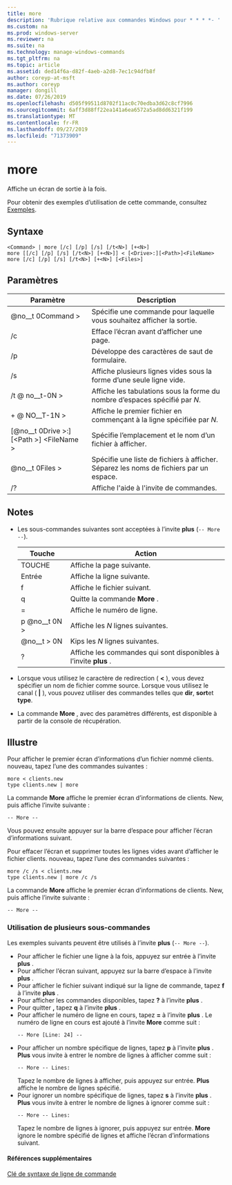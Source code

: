 ```yaml
---
title: more
description: 'Rubrique relative aux commandes Windows pour * * * *- '
ms.custom: na
ms.prod: windows-server
ms.reviewer: na
ms.suite: na
ms.technology: manage-windows-commands
ms.tgt_pltfrm: na
ms.topic: article
ms.assetid: ded14f6a-d82f-4aeb-a2d8-7ec1c94dfb8f
author: coreyp-at-msft
ms.author: coreyp
manager: dongill
ms.date: 07/26/2019
ms.openlocfilehash: d505f99511d8702f11ac0c70edba3d62c8cf7996
ms.sourcegitcommit: 6aff3d88ff22ea141a6ea6572a5ad8dd6321f199
ms.translationtype: MT
ms.contentlocale: fr-FR
ms.lasthandoff: 09/27/2019
ms.locfileid: "71373909"
---
```

# <a name="more"></a>more



Affiche un écran de sortie à la fois.

Pour obtenir des exemples d’utilisation de cette commande, consultez [Exemples](#BKMK_examples).

## <a name="syntax"></a>Syntaxe

```
<Command> | more [/c] [/p] [/s] [/t<N>] [+<N>]
more [[/c] [/p] [/s] [/t<N>] [+<N>]] < [<Drive>:][<Path>]<FileName>
more [/c] [/p] [/s] [/t<N>] [+<N>] [<Files>]
```

## <a name="parameters"></a>Paramètres

|           Paramètre            |                               Description                               |
|--------------------------------|-------------------------------------------------------------------------|
|           @no__t 0Command >           |      Spécifie une commande pour laquelle vous souhaitez afficher la sortie.      |
|               /c               |               Efface l’écran avant d’afficher une page.               |
|               /p               |                      Développe des caractères de saut de formulaire.                      |
|               /s               |          Affiche plusieurs lignes vides sous la forme d’une seule ligne vide.          |
|             /t @ no__t-0N >             |         Affiche les tabulations sous la forme du nombre d’espaces spécifié par *N*.         |
|             + @ NO__T-1N >              |     Affiche le premier fichier en commençant à la ligne spécifiée par *N*.     |
| [@no__t 0Drive >:] [\<Path >] \<FileName > |          Spécifie l’emplacement et le nom d’un fichier à afficher.          |
|            @no__t 0Files >            | Spécifie une liste de fichiers à afficher. Séparez les noms de fichiers par un espace. |
|               /?               |                  Affiche l'aide à l'invite de commandes.                   |

## <a name="remarks"></a>Notes

-   Les sous-commandes suivantes sont acceptées à l’invite **plus** (`-- More --`). 

    | Touche | Action |
    | --- | ------ |
    | TOUCHE | Affiche la page suivante. |
    | Entrée | Affiche la ligne suivante. |
    | f | Affiche le fichier suivant. |
    | q | Quitte la commande **More** . |
    | = | Affiche le numéro de ligne. |
    | p @no__t 0N > | Affiche les *N* lignes suivantes. |
    | @no__t > 0N |Kips les *N* lignes suivantes. |
    | ? | Affiche les commandes qui sont disponibles à l’invite **plus** .| 
    
-   Lorsque vous utilisez le caractère de redirection ( **<** ), vous devez spécifier un nom de fichier comme source. Lorsque vous utilisez le canal ( **\|** ), vous pouvez utiliser des commandes telles que **dir**, **sort**et **type**.
-   La commande **More** , avec des paramètres différents, est disponible à partir de la console de récupération.

## <a name="BKMK_examples"></a>Illustre

Pour afficher le premier écran d’informations d’un fichier nommé clients. nouveau, tapez l’une des commandes suivantes :
```
more < clients.new
type clients.new | more
```
La commande **More** affiche le premier écran d’informations de clients. New, puis affiche l’invite suivante :
```
-- More --
```
Vous pouvez ensuite appuyer sur la barre d’espace pour afficher l’écran d’informations suivant.

Pour effacer l’écran et supprimer toutes les lignes vides avant d’afficher le fichier clients. nouveau, tapez l’une des commandes suivantes :
```
more /c /s < clients.new
type clients.new | more /c /s
```
La commande **More** affiche le premier écran d’informations de clients. New, puis affiche l’invite suivante :
```
-- More --
```

### <a name="using-more-subcommands"></a>Utilisation de plusieurs sous-commandes

Les exemples suivants peuvent être utilisés à l’invite **plus** (`-- More --`).
- Pour afficher le fichier une ligne à la fois, appuyez sur entrée à l’invite **plus** .
- Pour afficher l’écran suivant, appuyez sur la barre d’espace à l’invite **plus** .
- Pour afficher le fichier suivant indiqué sur la ligne de commande, tapez **f** à l’invite **plus** .
- Pour afficher les commandes disponibles, tapez **?** à l’invite **plus** .
- Pour quitter **,** tapez **q** à l’invite **plus** .
- Pour afficher le numéro de ligne en cours, tapez **=** à l’invite **plus** . Le numéro de ligne en cours est ajouté à l’invite **More** comme suit :  
  ```
  -- More [Line: 24] --
  ```  
- Pour afficher un nombre spécifique de lignes, tapez **p** à l’invite **plus** . **Plus** vous invite à entrer le nombre de lignes à afficher comme suit :  
  ```
  -- More -- Lines:
  ```  
  Tapez le nombre de lignes à afficher, puis appuyez sur entrée. **Plus** affiche le nombre de lignes spécifié.
- Pour ignorer un nombre spécifique de lignes, tapez **s** à l’invite **plus** . **Plus** vous invite à entrer le nombre de lignes à ignorer comme suit :  
  ```
  -- More -- Lines:
  ```  
  Tapez le nombre de lignes à ignorer, puis appuyez sur entrée. **More** ignore le nombre spécifié de lignes et affiche l’écran d’informations suivant.

#### <a name="additional-references"></a>Références supplémentaires

[Clé de syntaxe de ligne de commande](command-line-syntax-key.md)
